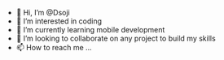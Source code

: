 - 👋 Hi, I’m @Dsoji
- 👀 I’m interested in coding 
- 🌱 I’m currently learning mobile development
- 💞️ I’m looking to collaborate on any project to build my skills
- 📫 How to reach me ...

<!---
Dsoji/Dsoji is a ✨ special ✨ repository because its `README.md` (this file) appears on your GitHub profile.
You can click the Preview link to take a look at your changes.
--->
